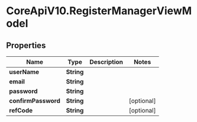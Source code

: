 # CoreApiV10.RegisterManagerViewModel

## Properties
Name | Type | Description | Notes
------------ | ------------- | ------------- | -------------
**userName** | **String** |  | 
**email** | **String** |  | 
**password** | **String** |  | 
**confirmPassword** | **String** |  | [optional] 
**refCode** | **String** |  | [optional] 


